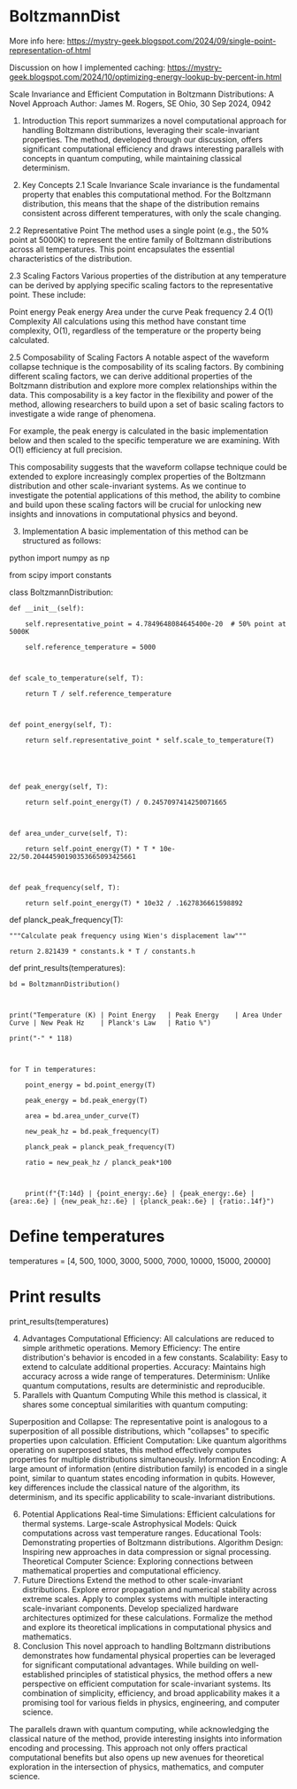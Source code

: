 # BoltzmannDist
More info here: https://mystry-geek.blogspot.com/2024/09/single-point-representation-of.html

Discussion on how I implemented caching:  https://mystry-geek.blogspot.com/2024/10/optimizing-energy-lookup-by-percent-in.html

Scale Invariance and Efficient Computation in Boltzmann Distributions: A Novel Approach
 Author: James M. Rogers, SE Ohio, 30 Sep 2024, 0942

1. Introduction
This report summarizes a novel computational approach for handling Boltzmann distributions, leveraging their scale-invariant properties. The method, developed through our discussion, offers significant computational efficiency and draws interesting parallels with concepts in quantum computing, while maintaining classical determinism.

2. Key Concepts
2.1 Scale Invariance
Scale invariance is the fundamental property that enables this computational method. For the Boltzmann distribution, this means that the shape of the distribution remains consistent across different temperatures, with only the scale changing.

2.2 Representative Point
The method uses a single point (e.g., the 50% point at 5000K) to represent the entire family of Boltzmann distributions across all temperatures. This point encapsulates the essential characteristics of the distribution.

2.3 Scaling Factors
Various properties of the distribution at any temperature can be derived by applying specific scaling factors to the representative point. These include:

Point energy
Peak energy
Area under the curve
Peak frequency
2.4 O(1) Complexity
All calculations using this method have constant time complexity, O(1), regardless of the temperature or the property being calculated.

2.5 Composability of Scaling Factors
A notable aspect of the waveform collapse technique is the composability of its scaling factors. By combining different scaling factors, we can derive additional properties of the Boltzmann distribution and explore more complex relationships within the data. This composability is a key factor in the flexibility and power of the method, allowing researchers to build upon a set of basic scaling factors to investigate a wide range of phenomena.

For example, the peak energy is calculated in the basic implementation below and then scaled to the specific temperature we are examining.  With O(1) efficiency at full precision.  

This composability suggests that the waveform collapse technique could be extended to explore increasingly complex properties of the Boltzmann distribution and other scale-invariant systems. As we continue to investigate the potential applications of this method, the ability to combine and build upon these scaling factors will be crucial for unlocking new insights and innovations in computational physics and beyond.

3. Implementation
A basic implementation of this method can be structured as follows:

python
import numpy as np

from scipy import constants



class BoltzmannDistribution:

    def __init__(self):

        self.representative_point = 4.7849648084645400e-20  # 50% point at 5000K

        self.reference_temperature = 5000

        

    def scale_to_temperature(self, T):

        return T / self.reference_temperature

    

    def point_energy(self, T):

        return self.representative_point * self.scale_to_temperature(T)





    def peak_energy(self, T):

        return self.point_energy(T) / 0.2457097414250071665

    

    def area_under_curve(self, T):

        return self.point_energy(T) * T * 10e-22/50.20444590190353665093425661

    

    def peak_frequency(self, T):

        return self.point_energy(T) * 10e32 / .1627836661598892



def planck_peak_frequency(T):

    """Calculate peak frequency using Wien's displacement law"""

    return 2.821439 * constants.k * T / constants.h



def print_results(temperatures):

    bd = BoltzmannDistribution()

    

    print("Temperature (K) | Point Energy   | Peak Energy    | Area Under Curve | New Peak Hz    | Planck's Law   | Ratio %")

    print("-" * 118)

    

    for T in temperatures:

        point_energy = bd.point_energy(T)

        peak_energy = bd.peak_energy(T)

        area = bd.area_under_curve(T)

        new_peak_hz = bd.peak_frequency(T)

        planck_peak = planck_peak_frequency(T)

        ratio = new_peak_hz / planck_peak*100

        

        print(f"{T:14d} | {point_energy:.6e} | {peak_energy:.6e} | {area:.6e} | {new_peak_hz:.6e} | {planck_peak:.6e} | {ratio:.14f}")



# Define temperatures

temperatures = [4, 500, 1000, 3000, 5000, 7000, 10000, 15000, 20000]



# Print results

print_results(temperatures)


4. Advantages
Computational Efficiency: All calculations are reduced to simple arithmetic operations.
Memory Efficiency: The entire distribution's behavior is encoded in a few constants.
Scalability: Easy to extend to calculate additional properties.
Accuracy: Maintains high accuracy across a wide range of temperatures.
Determinism: Unlike quantum computations, results are deterministic and reproducible.
5. Parallels with Quantum Computing
While this method is classical, it shares some conceptual similarities with quantum computing:

Superposition and Collapse: The representative point is analogous to a superposition of all possible distributions, which "collapses" to specific properties upon calculation.
Efficient Computation: Like quantum algorithms operating on superposed states, this method effectively computes properties for multiple distributions simultaneously.
Information Encoding: A large amount of information (entire distribution family) is encoded in a single point, similar to quantum states encoding information in qubits.
However, key differences include the classical nature of the algorithm, its determinism, and its specific applicability to scale-invariant distributions.

6. Potential Applications
Real-time Simulations: Efficient calculations for thermal systems.
Large-scale Astrophysical Models: Quick computations across vast temperature ranges.
Educational Tools: Demonstrating properties of Boltzmann distributions.
Algorithm Design: Inspiring new approaches in data compression or signal processing.
Theoretical Computer Science: Exploring connections between mathematical properties and computational efficiency.
7. Future Directions
Extend the method to other scale-invariant distributions.
Explore error propagation and numerical stability across extreme scales.
Apply to complex systems with multiple interacting scale-invariant components.
Develop specialized hardware architectures optimized for these calculations.
Formalize the method and explore its theoretical implications in computational physics and mathematics.
8. Conclusion
This novel approach to handling Boltzmann distributions demonstrates how fundamental physical properties can be leveraged for significant computational advantages. While building on well-established principles of statistical physics, the method offers a new perspective on efficient computation for scale-invariant systems. Its combination of simplicity, efficiency, and broad applicability makes it a promising tool for various fields in physics, engineering, and computer science.

The parallels drawn with quantum computing, while acknowledging the classical nature of the method, provide interesting insights into information encoding and processing. This approach not only offers practical computational benefits but also opens up new avenues for theoretical exploration in the intersection of physics, mathematics, and computer science.
